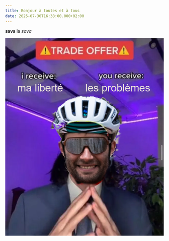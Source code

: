 ```yaml
---
title: Bonjour à toutes et à tous
date: 2025-07-30T16:38:00.000+02:00
---
```

**sava** la *sava*

![](/images/brieuc.png)
